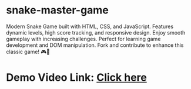 # snake-master-game
Modern Snake Game built with HTML, CSS, and JavaScript. Features dynamic levels, high score tracking, and responsive design. Enjoy smooth gameplay with increasing challenges. Perfect for learning game development and DOM manipulation. Fork and contribute to enhance this classic game! 🎮🚀

# Demo Video Link: [Click here](https://drive.google.com/file/d/1FznzZbkb7GPfhu_ZA9y8XYmw17AcEM6S/view?usp=sharing)

